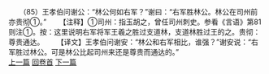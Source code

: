 　　（85）王孝伯问谢公：“林公何如右军？”谢曰：“右军胜林公。林公在司州前亦贵彻①。”
　　【注释】①司州：指玉胡之，曾任司州刺史。参看《言语》第81 则注①。按：这里说明右军将军王羲之胜过支道林，支道林胜过王的之。贵彻：尊贵通达。
　　【译文】王孝伯问谢安：“林公和右军相比，谁强？”谢安说：“右军胜过林公。可是林公比起司州来还是尊贵而通达的。”
<br>[上一篇](09_84) [回卷首](09_00) [下一篇](09_86)
